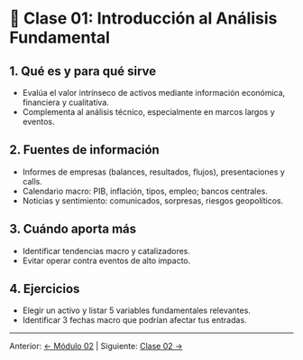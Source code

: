 # 🧮 Clase 01: Introducción al Análisis Fundamental

## 1. Qué es y para qué sirve
- Evalúa el valor intrínseco de activos mediante información económica, financiera y cualitativa.
- Complementa al análisis técnico, especialmente en marcos largos y eventos.

## 2. Fuentes de información
- Informes de empresas (balances, resultados, flujos), presentaciones y calls.
- Calendario macro: PIB, inflación, tipos, empleo; bancos centrales.
- Noticias y sentimiento: comunicados, sorpresas, riesgos geopolíticos.

## 3. Cuándo aporta más
- Identificar tendencias macro y catalizadores.
- Evitar operar contra eventos de alto impacto.

## 4. Ejercicios
- Elegir un activo y listar 5 variables fundamentales relevantes.
- Identificar 3 fechas macro que podrían afectar tus entradas.

---
Anterior: [← Módulo 02](../02_Analisis_Tecnico/README.md) | Siguiente: [Clase 02 →](Clase_02_Estados_Financieros_y_Ratios.md)
